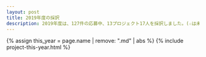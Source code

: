 ```yaml
---
layout: post
title: 2019年度の採択
description: 2019年度は、127件の応募中、13プロジェクト17人を採択しました。(☆は未踏ジュニアスーパークリエータに認定されました)
---
```


{% assign this_year = page.name | remove: ".md" | abs %}
{% include project-this-year.html %}
